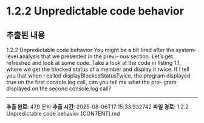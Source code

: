 # 1.2.2 Unpredictable code behavior

## 추출된 내용

1.2.2 Unpredictable code behavior
You might be a bit tired after the system-level analysis that we presented in the previ-
ous section. Let’s get refreshed and look at some code.
Take a look at the code in listing 1.1, where we get the blocked status of a member
and display it twice. If I tell you that when I called displayBlockedStatusTwice, the
program displayed true on the first console.log call, can you tell me what the pro-
gram displayed on the second console.log call?

---

**추출 완료**: 479 문자
**추출 시간**: 2025-08-06T17:15:33.932742
**파일 경로**: 1.2.2 Unpredictable code behavior [CONTENT].md
